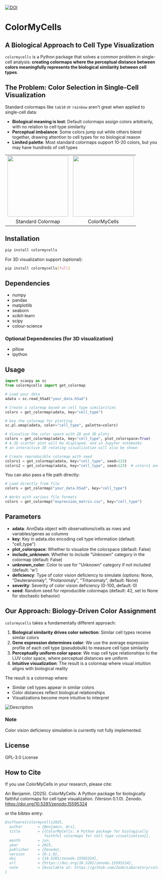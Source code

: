 
[![DOI](https://zenodo.org/badge/DOI/10.5281/zenodo.15595324.svg)](https://doi.org/10.5281/zenodo.15595324)

# ColorMyCells

## A Biological Approach to Cell Type Visualization

`colormycells` is a Python package that solves a common problem in single-cell analysis: **creating colormaps where the perceptual distance between colors meaningfully represents the biological similarity between cell types**.

## The Problem: Color Selection in Single-Cell Visualization

Standard colormaps like `tab10` or `rainbow` aren't great when applied to single-cell data:

- **Biological meaning is lost**: Default colormaps assign colors arbitrarily, with no relation to cell type similarity
- **Perceptual imbalance**: Some colors jump out while others blend together, drawing attention to cell types for no biological reason
- **Limited palette**: Most standard colormaps support 10-20 colors, but you may have hundreds of cell types

<table>
  <tr>
    <td><img src="imgs/tab10.png" width="200"/></td>
    <td><img src="imgs/color_my_cells.png" width="200"/></td>
  </tr>
  <tr>
    <td><center>Standard Colormap</center></td>
    <td><center>ColorMyCells</center></td>
  </tr>
</table>


## Installation

```bash
pip install colormycells
```

For 3D visualization support (optional):

```bash
pip install colormycells[full]
```

## Dependencies

- numpy
- pandas
- matplotlib
- seaborn
- scikit-learn
- scipy
- colour-science

### Optional Dependencies (for 3D visualization)
- pillow
- ipython

## Usage

```python
import scanpy as sc
from colormycells import get_colormap

# Load your data
adata = sc.read_h5ad("your_data.h5ad")

# Create a colormap based on cell type similarities
colors = get_colormap(adata, key="cell_type")

# Use the colormap for plotting
sc.pl.umap(adata, color="cell_type", palette=colors)

# Visualize the color space with 2D and 3D plots
colors = get_colormap(adata, key="cell_type", plot_colorspace=True)
# A 2D scatter plot will be displayed, and in Jupyter notebooks
# an interactive 3D rotating visualization will also be shown

# Create reproducible colormap with seed
colors1 = get_colormap(adata, key="cell_type", seed=123)
colors2 = get_colormap(adata, key="cell_type", seed=123)  # colors1 and colors2 will be identical
```

You can also pass a file path directly:

```python
# Load directly from file
colors = get_colormap("your_data.h5ad", key="cell_type")

# Works with various file formats
colors = get_colormap("expression_matrix.csv", key="cell_type")
```

## Parameters

- **adata**: AnnData object with observations/cells as rows and variables/genes as columns
- **key**: Key in adata.obs encoding cell type information (default: "cell_type")
- **plot_colorspace**: Whether to visualize the colorspace (default: False)
- **include_unknown**: Whether to include "Unknown" category in the colormap (default: False)
- **unknown_color**: Color to use for "Unknown" category if not included (default: 'w')
- **deficiency**: Type of color vision deficiency to simulate (options: None, "Deuteranomaly", "Protanomaly", "Tritanomaly", default: None)
- **severity**: Severity of color vision deficiency (0-100, default: 0)
- **seed**: Random seed for reproducible colormaps (default: 42, set to None for stochastic behavior)


## Our Approach: Biology-Driven Color Assignment

`colormycells` takes a fundamentally different approach:

1. **Biological similarity drives color selection**: Similar cell types receive similar colors
2. **Gene expression determines color**: We use the average expression profile of each cell type (pseudobulk) to measure cell type similarity
3. **Perceptually uniform color space**: We map cell type relationships to the LUV color space, where perceptual distances are uniform
4. **Intuitive visualization**: The result is a colormap where visual intuition aligns with biological reality

The result is a colormap where:
- Similar cell types appear in similar colors
- Color distances reflect biological relationships
- Visualizations become more intuitive to interpret

![Description](imgs/cell_types_3d.gif)


### Note

Color vision deficiency simulation is currently not fully implemented.

## License

GPL-3.0 License

## How to Cite

If you use ColorMyCells in your research, please cite:

Ari Benjamin. (2025). ColorMyCells: A Python package for biologically faithful colormaps for cell type visualization. (Version 0.1.0). Zenodo. https://doi.org/10.5281/zenodo.15595324

or the bibtex entry:

```bibtex
@software{colormycells2025,
  author       = {Benjamin, Ari},
  title        = {{ColorMyCells: A Python package for biologically
                  faithful colormaps for cell type visualization}},
  month        = jun,
  year         = 2025,
  publisher    = {Zenodo},
  version      = {0.1.0},
  doi          = {10.5281/zenodo.15595324},
  url          = {https://doi.org/10.5281/zenodo.15595324},
  note         = {Available at: https://github.com/ZadorLaboratory/colormycells}
}
```
